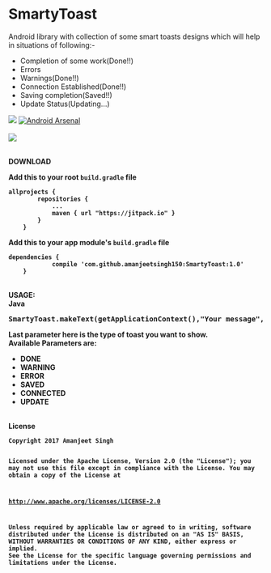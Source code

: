 # SmartyToast
Android library with collection of some smart toasts designs which will help in situations of following:-<br>
<UL>
<LI>Completion of some work(Done!!)</LI>
<LI>Errors</LI>
<LI>Warnings(Done!!)</LI>
<LI>Connection Established(Done!!)</LI>
<LI>Saving completion(Saved!!)</LI>
<LI>Update Status(Updating...)</LI>
</UL>

[![](https://jitpack.io/v/amanjeetsingh150/SmartyToast.svg)](https://jitpack.io/#amanjeetsingh150/SmartyToast) [![Android Arsenal](https://img.shields.io/badge/Android%20Arsenal-Smarty%20Toast-brightgreen.svg?style=flat)](https://android-arsenal.com/details/1/5853)<br><br>
<img src="https://cloud.githubusercontent.com/assets/12881364/26762716/777f7f70-4964-11e7-870f-4f92e6fabf1e.gif"><br><br>

<b>DOWNLOAD
<p>Add this to your root <code>build.gradle</code> file</p>

<pre><code>allprojects {
        repositories {
            ...
            maven { url "https://jitpack.io" }
        }
    }
</code></pre>

<p>Add this to your app module's <code>build.gradle</code> file</p>

<pre><code>dependencies {
            compile 'com.github.amanjeetsingh150:SmartyToast:1.0'
    }
</code></pre>
<br>
<b>USAGE:</b><br>
<b>Java</b>
<pre>SmartyToast.makeText(getApplicationContext(),"Your message",SmartyToast.LENGTH_SHORT,SmartyToast.DONE);</pre>
<p>Last parameter here is the type of toast you want to show.<br>
<b>Available Parameters are:
<UL>
<LI>DONE</LI>
<LI>WARNING</LI> 
<LI>ERROR</LI>
<LI>SAVED</LI>
<LI>CONNECTED</LI>
<LI>UPDATE</LI>
</UL>
<br>
<b> License
<pre><code>Copyright 2017 Amanjeet Singh

Licensed under the Apache License, Version 2.0 (the "License");
you may not use this file except in compliance with the License.
You may obtain a copy of the License at

   http://www.apache.org/licenses/LICENSE-2.0

Unless required by applicable law or agreed to in writing, software
distributed under the License is distributed on an "AS IS" BASIS,
WITHOUT WARRANTIES OR CONDITIONS OF ANY KIND, either express or implied.
See the License for the specific language governing permissions and
limitations under the License.

</code></pre>
